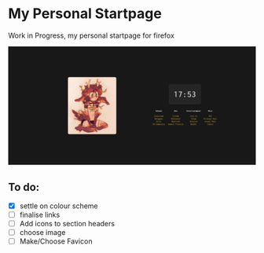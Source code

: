 # My Personal Startpage
Work in Progress, my personal startpage for firefox

![screenshot of startpage](extra/screenshot.png)

## To do:
- [x] settle on colour scheme
- [ ] finalise links
- [ ] Add icons to section headers
- [ ] choose image
- [ ] Make/Choose Favicon